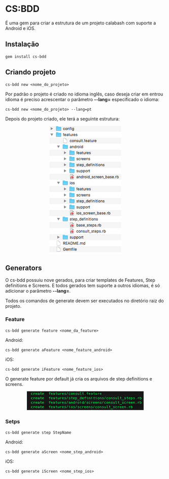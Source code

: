 CS:BDD
======

É uma gem para criar a estrutura de um projeto calabash com suporte a Android e iOS.

Instalação
----------

	gem install cs-bdd


Criando projeto
---------------

	cs-bdd new <nome_do_projeto>

Por padrão o projeto é criado no idioma inglês, caso deseja criar em entrou idioma é preciso acrescentar o parâmetro **--lang=** especificado o idioma:

	cs-bdd new <nome_do_projeto> --lang=pt

Depois do projeto criado, ele terá a seguinte estrutura:

<div style="text-align:center" markdown="1">
    <img src="../images/csbdd.png"/>
</div>

## Generators

O cs-bdd possuiu nove gerados, para criar templates de Features, Step definitions e Screens. E todos gerados tem suporte a outros idiomas, é só adicionar o parâmetro **--lang=**.

Todos os comandos de generate devem ser executados no diretório raiz do projeto.

### Feature

	cs-bdd generate feature <nome_da_feature>

Android:

	cs-bdd generate aFeature <nome_feature_android>

iOS:

	cs-bdd generate iFeature <nome_feature_ios>
	
O generate feature por default já cria os arquivos de step definitions e screens.

<div style="text-align:center" markdown="1">
    <img src="../images/csbdd_create_feature.png"/>
</div>

### Setps

	cs-bdd generate step StepName

Android:
	
	cs-bdd generate aScreen <nome_step_android>

iOS:

	cs-bdd generate iScreen <nome_step_ios>
	

	